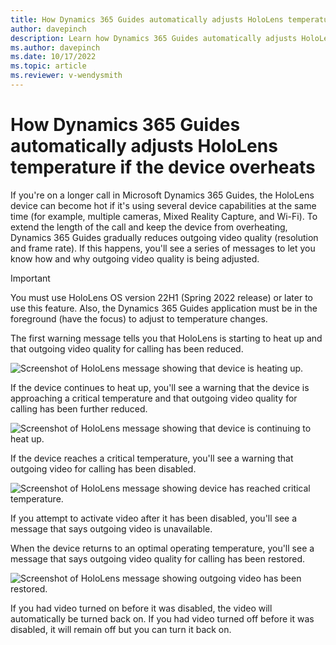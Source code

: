 ```yaml
---
title: How Dynamics 365 Guides automatically adjusts HoloLens temperature if the device overheats
author: davepinch
description: Learn how Dynamics 365 Guides automatically adjusts HoloLens temperature by reducing outgoing video quality if the device overheats
ms.author: davepinch
ms.date: 10/17/2022
ms.topic: article
ms.reviewer: v-wendysmith
---
```


# How Dynamics 365 Guides automatically adjusts HoloLens temperature if the device overheats

If you're on a longer call in Microsoft Dynamics 365 Guides, the HoloLens device can become hot if it's using 
several device capabilities at the same time (for example, multiple cameras, Mixed Reality Capture, and Wi-Fi). To extend the length of the call and keep the device 
from overheating, Dynamics 365 Guides gradually reduces outgoing video quality (resolution and frame rate). If this happens, you'll see a series of messages to let 
you know how and why outgoing video quality is being adjusted. 

> [!IMPORTANT]
> You must use HoloLens OS version 22H1 (Spring 2022 release) or later to use this feature. Also, the Dynamics 365 Guides application must be in the foreground (have the focus) to adjust to temperature changes.  

The first warning message tells you that HoloLens is starting to heat up and that outgoing video quality for calling has been reduced.

![Screenshot of HoloLens message showing that device is heating up.](media/hololens-thermal-warning-1.JPG "Screenshot of HoloLens message showing device is heating up")

If the device continues to heat up, you'll see a warning that the device is approaching a critical temperature and that outgoing video quality for calling has been further reduced.

![Screenshot of HoloLens message showing that device is continuing to heat up.](media/hololens-thermal-warning-2.JPG "Screenshot of HoloLens message showing device is 
continuing to heat up")

If the device reaches a critical temperature, you'll see a warning that outgoing video for calling has been disabled. 

![Screenshot of HoloLens message showing device has reached critical temperature.](media/hololens-thermal-warning-3.JPG "Screenshot of HoloLens message showing device 
has reached critical temperature")

If you attempt to activate video after it has been disabled, you'll see a message that says outgoing video is unavailable. 

When the device returns to an optimal operating temperature, you'll see a message that says outgoing video quality for calling has been restored.

![Screenshot of HoloLens message showing outgoing video has been restored.](media/hololens-thermal-warning-normal.JPG "Screenshot of HoloLens message showing outgoing video 
has been restored")

If you had video turned on before it was disabled, the video will automatically be turned back on. If you had video turned off before it was disabled, it will remain 
off but you can turn it back on. 
